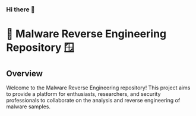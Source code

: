### Hi there 👋

<!--
**CMPassion/CMPassion** is a ✨ _special_ ✨ repository because its `README.md` (this file) appears on your GitHub profile.

Here are some ideas to get you started:

- 🔭 I’m currently working on ...
- 🌱 I’m currently learning ...
- 👯 I’m looking to collaborate on ...
- 🤔 I’m looking for help with ...
- 💬 Ask me about ...
- 📫 How to reach me: ...
- 😄 Pronouns: ...
- ⚡ Fun fact: ...
-->

# 🐧 Malware Reverse Engineering Repository 🪟

## Overview
Welcome to the Malware Reverse Engineering repository! This project aims to provide a platform for enthusiasts, researchers, and security professionals to collaborate on the analysis and reverse engineering of malware samples.

